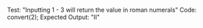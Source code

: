 Test: "Inputting 1 - 3 will return the value in roman numerals"
Code: convert(2);
Expected Output: "II"